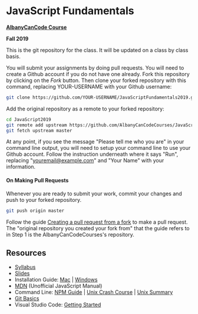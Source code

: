 # JavaScript Fundamentals

**[AlbanyCanCode Course](https://albanycancode.org/)**

**Fall 2019**

This is the git repository for the class. It will be updated on a class by class basis.

You will submit your assignments by doing pull requests. You will need to create a Github account if you do not have one already. Fork this repository by clicking on the _Fork_ button. Then clone your forked repository with this command, replacing YOUR-USERNAME with your Github username:

```bash
git clone https://github.com/YOUR-USERNAME/JavaScriptFundamentals2019.git
```

Add the original repository as a remote to your forked repository:

```bash
cd JavaScript2019
git remote add upstream https://github.com/AlbanyCanCodeCourses/JavaScriptFundamentals2019.git
git fetch upstream master
```

At any point, if you see the message "Please tell me who you are" in your command line output, you will need to setup your command line to use your Github account. Follow the instruction underneath where it says "Run", replacing "youremail@example.com" and "Your Name" with your information.

#### On Making Pull Requests

Whenever you are ready to submit your work, commit your changes and push to your forked repository.

```bash
git push origin master
```

Follow the guide [Creating a pull request from a fork](https://help.github.com/articles/creating-a-pull-request-from-a-fork/) to make a pull request. The "original repository you created your fork from" that the guide refers to in Step 1 is the AlbanyCanCodeCourses's repository.

## Resources

- [Syllabus](https://docs.google.com/document/d/1x3Qeln21_8PWtiAf3aFKyUXlxgPz_TpDNgIy_yePPJQ/edit?usp=sharing)
- [Slides](https://slides.com/accjavascript/decks/2019-javascript-fundamentals)
- Installation Guide: [Mac](docs/InstallationGuideMac.md) | [Windows](docs/InstallationGuideWindows.md)
- [MDN](https://developer.mozilla.org/en-US/) (Unofficial JavaScript Manual)
- Command Line: [NPM Guide](https://nodesource.com/blog/an-absolute-beginners-guide-to-using-npm/) | [Unix Crash Course](https://www.vikingcodeschool.com/web-development-basics/a-command-line-crash-course) | [Unix Summary](https://swcarpentry.github.io/shell-novice/reference/)
- [Git Basics](http://rogerdudler.github.io/git-guide/)
- Visual Studio Code: [Getting Started](https://code.visualstudio.com/docs/getstarted/introvideos)
